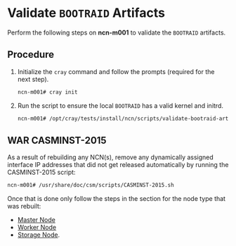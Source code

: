 # Validate `BOOTRAID` Artifacts

Perform the following steps on **ncn-m001** to validate the `BOOTRAID` artifacts.

## Procedure

1. Initialize the `cray` command and follow the prompts (required for the next step).

   ```bash
   ncn-m001# cray init
   ```

1. Run the script to ensure the local `BOOTRAID` has a valid kernel and initrd.
   
   ```bash
   ncn-m001# /opt/cray/tests/install/ncn/scripts/validate-bootraid-artifacts.sh
   ```

## WAR CASMINST-2015

As a result of rebuilding any NCN(s), remove any dynamically assigned interface IP addresses that did not get released automatically by running the CASMINST-2015 script:

```bash
ncn-m001# /usr/share/doc/csm/scripts/CASMINST-2015.sh
```

Once that is done only follow the steps in the section for the node type that was rebuilt:

* [Master Node](Post_Rebuild_Master_Node_Validation.md)
* [Worker Node](Post_Rebuild_Worker_Node_Validation.md)
* [Storage Node](Add_a_Storage_Node_to_the_Ceph_Cluster.md).
